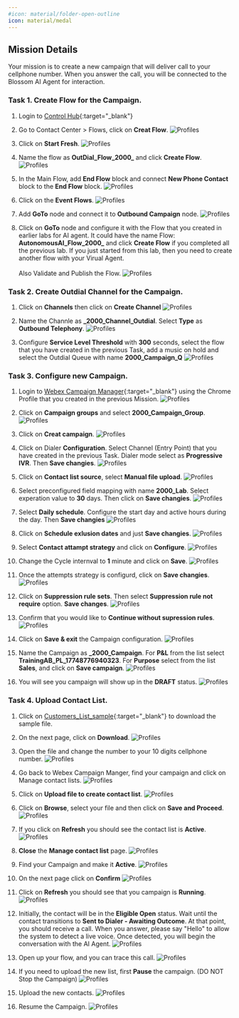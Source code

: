 ```yaml
---
#icon: material/folder-open-outline
icon: material/medal
---
```


## Mission Details

Your mission is to create a new campaign that will deliver call to your cellphone number. When you answer the call, you will be connected to the Blossom AI Agent for interaction.


### Task 1. Create Flow for the Campaign. 

1. Login to [Control Hub](https://admin.webex.com){:target="_blank"}

2. Go to Contact Center > Flows, click on **Creat Flow**.
   ![Profiles](../graphics/Lab1_AI_Agent/8.3.png)

3. Click on **Start Fresh**.
   ![Profiles](../graphics/Lab1_AI_Agent/8.4.png)

4. Name the flow as **<copy>OutDial_Flow_2000_<w class="attendee"></w></copy>** and click **Create Flow**.
   ![Profiles](../graphics/Lab1_AI_Agent/8.5.png)

5. In the Main Flow, add **End Flow** block and connect **New Phone Contact** block to the **End Flow** block. 
   ![Profiles](../graphics/Lab1_AI_Agent/8.6.gif)

6. Click on the **Event Flows**.
   ![Profiles](../graphics/Lab1_AI_Agent/8.7.png)
7. Add **GoTo** node and connect it to **Outbound Campaign** node. 
   ![Profiles](../graphics/Lab1_AI_Agent/8.8.gif)

8. Click on **GoTo** node and configure it with the Flow that you created in earlier labs for AI agent. It could have the name Flow: **<copy>AutonomousAI_Flow_2000_<w class="attendee"></w></copy>** and click **Create Flow** if you completed all the previous lab. If you just started from this lab, then you need to create another flow with your Virual Agent. </br></br> Also Validate and Publish the Flow. 
   ![Profiles](../graphics/Lab1_AI_Agent/8.9.gif)

### Task 2. Create Outdial Channel for the Campaign.

1. Click on **Channels** then click on **Create Channel** 
   ![Profiles](../graphics/Lab1_AI_Agent/8.10.png)

2. Name the Channle as **<copy><w class="attendee"></w>_2000_Channel_Outdial</copy>**. Select **Type** as **Outbound Telephony**.
   ![Profiles](../graphics/Lab1_AI_Agent/8.11.png)

3. Configure **Service Level Threshold** with **300** seconds, select the flow that you have created in the previous Task, add a music on hold and select the Outdial Queue with name **<copy>2000_Campaign_Q</copy>**
   ![Profiles](../graphics/Lab1_AI_Agent/8.42.png)


### Task 3. Configure new Campaign. 

1. Login to [Webex Campaign Manager](https://traininglab.wxcc.webexcampaign.us/nextgen){:target="_blank"} using the Chrome Profile that you created in the previous Mission. 
   ![Profiles](../graphics/Lab1_AI_Agent/8.44.png)

2. Click on **Campaign groups** and select **2000_Campaign_Group**. 
   ![Profiles](../graphics/Lab1_AI_Agent/8.43.png)

3. Click on **Creat campaign**.
   ![Profiles](../graphics/Lab1_AI_Agent/8.13.png)

4. Click on Dialer **Configuration**. Select Channel (Entry Point) that you have created in the previous Task. Dialer mode select as **Progressive IVR**. Then **Save changies**.
   ![Profiles](../graphics/Lab1_AI_Agent/8.14.png)

5. Click on **Contact list source**, select **Manual file upload**. 
   ![Profiles](../graphics/Lab1_AI_Agent/8.45.png)

6. Select preconfigured field mapping with name **2000_Lab**. Select experation value to **30** days. Then click on **Save changies**.
   ![Profiles](../graphics/Lab1_AI_Agent/8.16.png)

7. Select **Daily schedule**. Configure the start day and active hours during the day. Then **Save changies**
   ![Profiles](../graphics/Lab1_AI_Agent/8.46.png)

8. Click on **Schedule exlusion dates** and just **Save changies**.
   ![Profiles](../graphics/Lab1_AI_Agent/8.18.png)

9. Select **Contact attampt strategy** and click on **Configure**.
   ![Profiles](../graphics/Lab1_AI_Agent/8.19.png)

10. Change the Cycle internval to **1** minute and click on **Save**.
   ![Profiles](../graphics/Lab1_AI_Agent/8.20.png)

11. Once the attempts strategy is configurd, click on **Save changies**.
   ![Profiles](../graphics/Lab1_AI_Agent/8.21.png)

12. Click on **Suppression rule sets**. Then select **Suppression rule not require** option. **Save changes**.
   ![Profiles](../graphics/Lab1_AI_Agent/8.22.png)

13. Confirm that you would like to **Continue without supression rules**. 
   ![Profiles](../graphics/Lab1_AI_Agent/8.23.png)

14. Click on **Save & exit** the Campaign configuration. 
   ![Profiles](../graphics/Lab1_AI_Agent/8.47.png)

15. Name the Campaign as **<copy><w class="attendee"></w>_2000_Campaign</copy>**. For **P&L** from the list select **TrainingAB_PL_17748776940323**. For **Purpose** select from the list **Sales**, and click on **Save campaign**.
   ![Profiles](../graphics/Lab1_AI_Agent/8.26.png)

16. You will see you campaign will show up in the **DRAFT** status. 
   ![Profiles](../graphics/Lab1_AI_Agent/8.27.png)

### Task 4. Upload Contact List. 

1. Click on [Customers_List_sample](https://drive.google.com/file/d/1fvHfKhbtPtU6uBmRa7ngEN5bfDHUX7Cz/view?usp=sharing){:target="_blank"} to download the sample file.

2. On the next page, click on **Download**.
   ![Profiles](../graphics/Lab1_AI_Agent/8.28.png)

3. Open the file and change the number to your 10 digits cellphone number. 
   ![Profiles](../graphics/Lab1_AI_Agent/8.29.gif)

4. Go back to Webex Campaign Manger, find your campaign and click on Manage contact lists. 
   ![Profiles](../graphics/Lab1_AI_Agent/8.30.png)

5. Click on **Upload file to create contact list**.
   ![Profiles](../graphics/Lab1_AI_Agent/8.31.png)

6. Click on **Browse**, select your file and then click on **Save and Proceed**.
   ![Profiles](../graphics/Lab1_AI_Agent/8.32.png)

7. If you click on **Refresh** you should see the contact list is **Active**. 
   ![Profiles](../graphics/Lab1_AI_Agent/8.33.gif)

8. **Close** the **Manage contact list** page. 
   ![Profiles](../graphics/Lab1_AI_Agent/8.34.png)

9. Find your Campaign and make it **Active**.
   ![Profiles](../graphics/Lab1_AI_Agent/8.35.png)

10. On the next page click on **Confirm** 
   ![Profiles](../graphics/Lab1_AI_Agent/8.36.png)

11. Click on **Refresh** you should see that you campaign is **Running**. 
   ![Profiles](../graphics/Lab1_AI_Agent/8.37.gif)

12. Initially, the contact will be in the **Eligible Open** status. Wait until the contact transitions to **Sent to Dialer - Awaiting Outcome**. At that point, you should receive a call. When you answer, please say "Hello" to allow the system to detect a live voice. Once detected, you will begin the conversation with the AI Agent.
   ![Profiles](../graphics/Lab1_AI_Agent/8.39.png)

13. Open up your flow, and you can trace this call. 
   ![Profiles](../graphics/Lab1_AI_Agent/8.40.png)

14. If you need to upload the new list, first **Pause** the campaign. (DO NOT Stop the Campaign)
   ![Profiles](../graphics/Lab1_AI_Agent/8.48.png)

15. Upload the new contacts.
   ![Profiles](../graphics/Lab1_AI_Agent/8.49.png)

16. Resume the Campaign.
   ![Profiles](../graphics/Lab1_AI_Agent/8.50.png)
